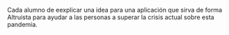 Cada alumno de eexplicar una idea para una aplicación que sirva de forma Altruista para ayudar a las personas a superar la crisis actual sobre esta pandemia.